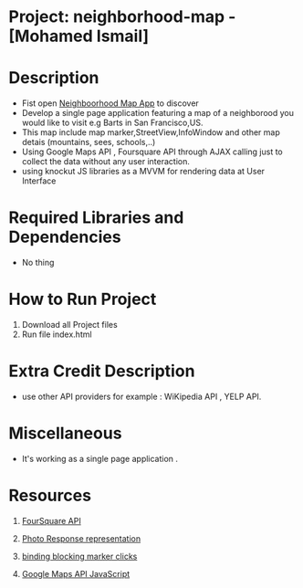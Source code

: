 # Project: neighborhood-map - [Mohamed Ismail]

# Description
  
  - Fist open [Neighboorhood Map App](https://ismail484.github.io/neighborhood-map-app/) to discover
  - Develop a single page application featuring a map of a neighborood you would like to visit e.g Barts in San Francisco,US.
  - This map include map marker,StreetView,InfoWindow and other  map detais (mountains, sees, schools,..)
  - Using Google Maps API , Foursquare API through AJAX calling just to collect the data without any user interaction.
  - using knockut JS libraries as a MVVM for rendering data at User Interface

# Required Libraries and Dependencies
   - No thing

# How to Run Project 
   1.  Download all Project files
   2.  Run file index.html

# Extra Credit Description
  - use other API providers for example :  WiKipedia API , YELP API.
 
# Miscellaneous
  - It's working as a single page application . 

# Resources
  
   1. [FourSquare API](https://developer.foursquare.com/docs/explore#req=venues/search?)
  
   2. [Photo Response representation](https://developer.foursquare.com/docs/responses/photo)
   
   3. [binding blocking marker clicks](https://discussions.udacity.com/t/click-binding-blocking-marker-clicks/35398/2) 
   
   4. [Google Maps API JavaScript](https://developers.google.com/maps/documentation/javascript/?)
   
